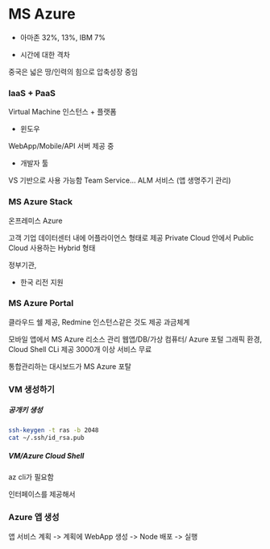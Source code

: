 # MS Azure

* 아마존 32%, 13%, IBM 7%

* 시간에 대한 격차

중국은 넓은 땅/인력의 힘으로 압축성장 중임

### IaaS + PaaS

Virtual Machine 인스턴스 + 플랫폼

* 윈도우 

WebApp/Mobile/API 서버 제공 중

* 개발자 툴

VS 기반으로 사용 가능함
Team Service... ALM 서비스 (앱 생명주기 관리)

### MS Azure Stack

온프레미스 Azure

고객 기업 데이터센터 내에 어플라이언스 형태로 제공
Private Cloud 안에서 Public Cloud 사용하는 Hybrid 형태

정부기관, 

* 한국 리전 지원


### MS Azure Portal

클라우드 쉘 제공, Redmine 인스턴스같은 것도 제공
과금체계

모바일 앱에서 MS Azure 리소스 관리
웹앱/DB/가상 컴퓨터/
Azure 포털 그래픽 환경, Cloud Shell CLi 제공
3000개 이상 서비스 무료

통합관리하는 대시보드가 MS Azure 포탈

### VM 생성하기

##### 공개키 생성

```bash
ssh-keygen -t ras -b 2048
cat ~/.ssh/id_rsa.pub
```

##### VM/Azure Cloud Shell

az cli가 필요함

인터페이스를 제공해서 

### Azure 앱 생성

앱 서비스 계획 -> 계획에 WebApp 생성 -> Node 배포 -> 실행


